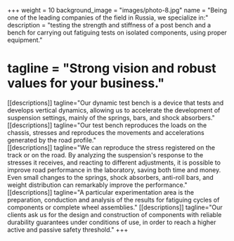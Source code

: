+++
weight = 10
background_image = "images/photo-8.jpg"
name = "Being one of the leading companies of the field in Russia, we specialize in:" 
description = "testing the strength and stiffness of a post bench and a bench for carrying out fatiguing tests on isolated components, using proper equipment."
# tagline = "Strong vision and robust values for your business."
[[descriptions]] 
tagline="Our dynamic test bench is a device that tests and develops vertical dynamics, allowing us to accelerate the development of suspension settings, mainly of the springs, bars, and shock absorbers." 
[[descriptions]] 
tagline="Our test bench reproduces the loads on the chassis, stresses and reproduces the movements and accelerations generated by the road profile."   
[[descriptions]] 
tagline="We can reproduce the stress registered on the track or on the road. By analyzing the suspension's response to the stresses it receives, and reacting to different adjustments, it is possible to improve road performance in the laboratory, saving both time and money. Even small changes to the springs, shock absorbers, anti-roll bars, and weight distribution can remarkably improve the performance."
[[descriptions]] 
tagline="A particular experimentation area is the preparation, conduction and analysis of the results for fatiguing cycles of components or complete wheel assemblies."
[[descriptions]] 
tagline="Our clients ask us for the design and construction of components with reliable durability guarantees under conditions of use, in order to reach a higher active and passive safety threshold."
+++